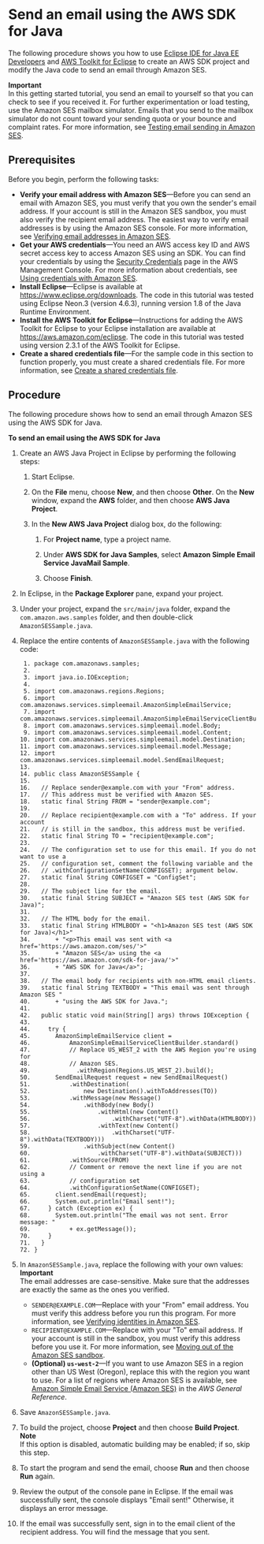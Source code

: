 # Send an email using the AWS SDK for Java<a name="send-using-sdk-java"></a>

The following procedure shows you how to use [Eclipse IDE for Java EE Developers](http://www.eclipse.org/) and [AWS Toolkit for Eclipse](https://docs.aws.amazon.com/AWSToolkitEclipse/latest/GettingStartedGuide/) to create an AWS SDK project and modify the Java code to send an email through Amazon SES\. 

**Important**  
In this getting started tutorial, you send an email to yourself so that you can check to see if you received it\. For further experimentation or load testing, use the Amazon SES mailbox simulator\. Emails that you send to the mailbox simulator do not count toward your sending quota or your bounce and complaint rates\. For more information, see [Testing email sending in Amazon SES](send-email-simulator.md)\.

## Prerequisites<a name="send-using-sdk-java-prerequisites"></a>

Before you begin, perform the following tasks:
+ **Verify your email address with Amazon SES**—Before you can send an email with Amazon SES, you must verify that you own the sender's email address\. If your account is still in the Amazon SES sandbox, you must also verify the recipient email address\. The easiest way to verify email addresses is by using the Amazon SES console\. For more information, see [Verifying email addresses in Amazon SES](verify-email-addresses.md)\. 
+ **Get your AWS credentials**—You need an AWS access key ID and AWS secret access key to access Amazon SES using an SDK\. You can find your credentials by using the [Security Credentials](https://console.aws.amazon.com/iam/home?#security_credential) page in the AWS Management Console\. For more information about credentials, see [Using credentials with Amazon SES](using-credentials.md)\.
+ **Install Eclipse**—Eclipse is available at [https://www\.eclipse\.org/downloads](https://www.eclipse.org/downloads)\. The code in this tutorial was tested using Eclipse Neon\.3 \(version 4\.6\.3\), running version 1\.8 of the Java Runtime Environment\.
+ **Install the AWS Toolkit for Eclipse**—Instructions for adding the AWS Toolkit for Eclipse to your Eclipse installation are available at [https://aws\.amazon\.com/eclipse](https://aws.amazon.com/eclipse)\. The code in this tutorial was tested using version 2\.3\.1 of the AWS Toolkit for Eclipse\.
+ **Create a shared credentials file**—For the sample code in this section to function properly, you must create a shared credentials file\. For more information, see [Create a shared credentials file](create-shared-credentials-file.md)\.

## Procedure<a name="send-using-sdk-java-procedure"></a>

The following procedure shows how to send an email through Amazon SES using the AWS SDK for Java\.

**To send an email using the AWS SDK for Java**

1. Create an AWS Java Project in Eclipse by performing the following steps:

   1. Start Eclipse\.

   1. On the **File** menu, choose **New**, and then choose **Other**\. On the **New** window, expand the **AWS** folder, and then choose **AWS Java Project**\.

   1. In the **New AWS Java Project** dialog box, do the following:

      1. For **Project name**, type a project name\.

      1. Under **AWS SDK for Java Samples**, select **Amazon Simple Email Service JavaMail Sample**\.

      1. Choose **Finish**\.

1. In Eclipse, in the **Package Explorer** pane, expand your project\.

1. Under your project, expand the `src/main/java` folder, expand the `com.amazon.aws.samples` folder, and then double\-click `AmazonSESSample.java`\.

1. Replace the entire contents of `AmazonSESSample.java` with the following code:

   ```
    1. package com.amazonaws.samples;
    2. 
    3. import java.io.IOException;
    4. 
    5. import com.amazonaws.regions.Regions;
    6. import com.amazonaws.services.simpleemail.AmazonSimpleEmailService;
    7. import com.amazonaws.services.simpleemail.AmazonSimpleEmailServiceClientBuilder;
    8. import com.amazonaws.services.simpleemail.model.Body;
    9. import com.amazonaws.services.simpleemail.model.Content;
   10. import com.amazonaws.services.simpleemail.model.Destination;
   11. import com.amazonaws.services.simpleemail.model.Message;
   12. import com.amazonaws.services.simpleemail.model.SendEmailRequest; 
   13. 
   14. public class AmazonSESSample {
   15. 
   16.   // Replace sender@example.com with your "From" address.
   17.   // This address must be verified with Amazon SES.
   18.   static final String FROM = "sender@example.com";
   19. 
   20.   // Replace recipient@example.com with a "To" address. If your account
   21.   // is still in the sandbox, this address must be verified.
   22.   static final String TO = "recipient@example.com";
   23. 
   24.   // The configuration set to use for this email. If you do not want to use a
   25.   // configuration set, comment the following variable and the 
   26.   // .withConfigurationSetName(CONFIGSET); argument below.
   27.   static final String CONFIGSET = "ConfigSet";
   28. 
   29.   // The subject line for the email.
   30.   static final String SUBJECT = "Amazon SES test (AWS SDK for Java)";
   31.   
   32.   // The HTML body for the email.
   33.   static final String HTMLBODY = "<h1>Amazon SES test (AWS SDK for Java)</h1>"
   34.       + "<p>This email was sent with <a href='https://aws.amazon.com/ses/'>"
   35.       + "Amazon SES</a> using the <a href='https://aws.amazon.com/sdk-for-java/'>" 
   36.       + "AWS SDK for Java</a>";
   37. 
   38.   // The email body for recipients with non-HTML email clients.
   39.   static final String TEXTBODY = "This email was sent through Amazon SES "
   40.       + "using the AWS SDK for Java.";
   41. 
   42.   public static void main(String[] args) throws IOException {
   43. 
   44.     try {
   45.       AmazonSimpleEmailService client = 
   46.           AmazonSimpleEmailServiceClientBuilder.standard()
   47.           // Replace US_WEST_2 with the AWS Region you're using for
   48.           // Amazon SES.
   49.             .withRegion(Regions.US_WEST_2).build();
   50.       SendEmailRequest request = new SendEmailRequest()
   51.           .withDestination(
   52.               new Destination().withToAddresses(TO))
   53.           .withMessage(new Message()
   54.               .withBody(new Body()
   55.                   .withHtml(new Content()
   56.                       .withCharset("UTF-8").withData(HTMLBODY))
   57.                   .withText(new Content()
   58.                       .withCharset("UTF-8").withData(TEXTBODY)))
   59.               .withSubject(new Content()
   60.                   .withCharset("UTF-8").withData(SUBJECT)))
   61.           .withSource(FROM)
   62.           // Comment or remove the next line if you are not using a
   63.           // configuration set
   64.           .withConfigurationSetName(CONFIGSET);
   65.       client.sendEmail(request);
   66.       System.out.println("Email sent!");
   67.     } catch (Exception ex) {
   68.       System.out.println("The email was not sent. Error message: " 
   69.           + ex.getMessage());
   70.     }
   71.   }
   72. }
   ```

1. In `AmazonSESSample.java`, replace the following with your own values:
**Important**  
The email addresses are case\-sensitive\. Make sure that the addresses are exactly the same as the ones you verified\.
   + `SENDER@EXAMPLE.COM`—Replace with your "From" email address\. You must verify this address before you run this program\. For more information, see [Verifying identities in Amazon SES](verify-addresses-and-domains.md)\.
   + `RECIPIENT@EXAMPLE.COM`—Replace with your "To" email address\. If your account is still in the sandbox, you must verify this address before you use it\. For more information, see [Moving out of the Amazon SES sandbox](request-production-access.md)\.
   + **\(Optional\) `us-west-2`**—If you want to use Amazon SES in a region other than US West \(Oregon\), replace this with the region you want to use\. For a list of regions where Amazon SES is available, see [Amazon Simple Email Service \(Amazon SES\)](https://docs.aws.amazon.com/general/latest/gr/rande.html#ses_region) in the *AWS General Reference*\.

1. Save `AmazonSESSample.java`\.

1. To build the project, choose **Project** and then choose **Build Project**\.
**Note**  
If this option is disabled, automatic building may be enabled; if so, skip this step\.

1. To start the program and send the email, choose **Run** and then choose **Run** again\.

1. Review the output of the console pane in Eclipse\. If the email was successfully sent, the console displays "Email sent\!" Otherwise, it displays an error message\.

1. If the email was successfully sent, sign in to the email client of the recipient address\. You will find the message that you sent\.